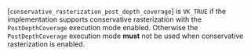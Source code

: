 [`conservative_rasterization_post_depth_coverage`] is `VK_TRUE` if the
implementation supports conservative rasterization with the
`PostDepthCoverage` execution mode enabled.
Otherwise the `PostDepthCoverage` execution mode  **must**  not be used
when conservative rasterization is enabled.